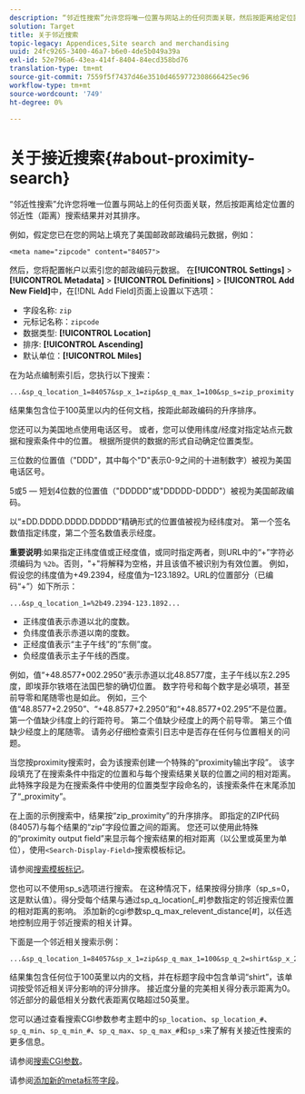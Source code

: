 ```yaml
---
description: “邻近性搜索”允许您将唯一位置与网站上的任何页面关联，然后按距离给定位置的邻近性（距离）搜索结果并对其排序。
solution: Target
title: 关于邻近搜索
topic-legacy: Appendices,Site search and merchandising
uuid: 24fc9265-3400-46a7-b6e0-4de5b049a39a
exl-id: 52e796a6-43ea-414f-8404-84ecd358bd76
translation-type: tm+mt
source-git-commit: 7559f5f7437d46e3510d4659772308666425ec96
workflow-type: tm+mt
source-wordcount: '749'
ht-degree: 0%

---
```


# 关于接近搜索{#about-proximity-search}

“邻近性搜索”允许您将唯一位置与网站上的任何页面关联，然后按距离给定位置的邻近性（距离）搜索结果并对其排序。

例如，假定您已在您的网站上填充了美国邮政邮政编码元数据，例如：

```
<meta name="zipcode" content="84057">
```

然后，您将配置帐户以索引您的邮政编码元数据。 在&#x200B;**[!UICONTROL Settings]** > **[!UICONTROL Metadata]** > **[!UICONTROL Definitions]** > **[!UICONTROL Add New Field]**&#x200B;中，在[!DNL Add Field]页面上设置以下选项：

* 字段名称: `zip`
* 元标记名称：`zipcode`
* 数据类型: **[!UICONTROL Location]**
* 排序: **[!UICONTROL Ascending]**
* 默认单位：**[!UICONTROL Miles]**

在为站点编制索引后，您执行以下搜索：

```
...&sp_q_location_1=84057&sp_x_1=zip&sp_q_max_1=100&sp_s=zip_proximity
```

结果集包含位于100英里以内的任何文档，按距此邮政编码的升序排序。

您还可以为美国地点使用电话区号。 或者，您可以使用纬度/经度对指定站点元数据和搜索条件中的位置。 根据所提供的数据的形式自动确定位置类型。

三位数的位置值（&quot;DDD&quot;，其中每个&quot;D&quot;表示0-9之间的十进制数字）被视为美国电话区号。

5或5 — 短划4位数的位置值（&quot;DDDDD&quot;或&quot;DDDDD-DDDD&quot;）被视为美国邮政编码。

以“±DD.DDDD.DDDD.DDDDD”精确形式的位置值被视为经纬度对。 第一个签名数值指定纬度，第二个签名数值表示经度。

**重要说明**:如果指定正纬度值或正经度值，或同时指定两者，则URL中的“+”字符必须编码为 `%2b`。否则，&quot;+&quot;将解释为空格，并且该值不被识别为有效位置。 例如，假设您的纬度值为+49.2394，经度值为–123.1892。URL的位置部分（已编码“+”）如下所示：

```
...&sp_q_location_1=%2b49.2394-123.1892...
```

* 正纬度值表示赤道以北的度数。
* 负纬度值表示赤道以南的度数。
* 正经度值表示“主子午线”的“东侧”度。
* 负经度值表示主子午线的西度。

例如，值“+48.8577+002.2950”表示赤道以北48.8577度，主子午线以东2.295度，即埃菲尔铁塔在法国巴黎的确切位置。 数字符号和每个数字是必填项，甚至前导零和尾随零也是如此。 例如，三个值“48.8577+2.2950”、“+48.8577+2.2950”和“+48.8577+02.295”不是位置。 第一个值缺少纬度上的行距符号。 第二个值缺少经度上的两个前导零。 第三个值缺少经度上的尾随零。 请务必仔细检查索引日志中是否存在任何与位置相关的问题。

当您按proximity搜索时，会为该搜索创建一个特殊的“proximity输出字段”。 该字段填充了在搜索条件中指定的位置和与每个搜索结果关联的位置之间的相对距离。 此特殊字段是为在搜索条件中使用的位置类型字段命名的，该搜索条件在末尾添加了“_proximity”。

在上面的示例搜索中，结果按“zip_proximity”的升序排序。 即指定的ZIP代码(84057)与每个结果的“zip”字段位置之间的距离。 您还可以使用此特殊的“proximity output field”来显示每个搜索结果的相对距离（以公里或英里为单位），使用`<Search-Display-Field>`搜索模板标记。

请参阅[搜索模板标记](../c-appendices/c-templates.md#reference_F7AA3FF602314E42842BBC740D2CA1A4)。

您也可以不使用sp_s选项进行搜索。 在这种情况下，结果按得分排序（sp_s=0，这是默认值）。得分受每个结果与通过sp_q_location[_#]参数指定的邻近搜索位置的相对距离的影响。 添加新的cgi参数sp_q_max_relevent_distance[#]，以任选地控制应用于邻近搜索的相关计算。

下面是一个邻近相关搜索示例：

```
...&sp_q_location_1=84057&sp_x_1=zip&sp_q_max_1=100&sp_q_2=shirt&sp_x_2=title&sp_q_max_relevant_distance_2=50
```

结果集包含任何位于100英里以内的文档，并在标题字段中包含单词“shirt”，该单词按受邻近相关评分影响的评分排序。 接近度分量的完美相关得分表示距离为0。 邻近部分的最低相关分数代表距离仅略超过50英里。

您可以通过查看搜索CGI参数参考主题中的`sp_location`、`sp_location_#`、`sp_q_min`、`sp_q_min_#`、`sp_q_max`、`sp_q_max_#`和`sp_s`来了解有关接近性搜索的更多信息。

请参阅[搜索CGI参数](../c-appendices/c-cgiparameters.md#reference_DA27A8B0728246DA94994885E1353890)。

请参阅[添加新的meta标签字段](../c-about-settings-menu/c-about-metadata-menu.md#task_6DF188C0FC7F4831A4444CA9AFA615E5)。
